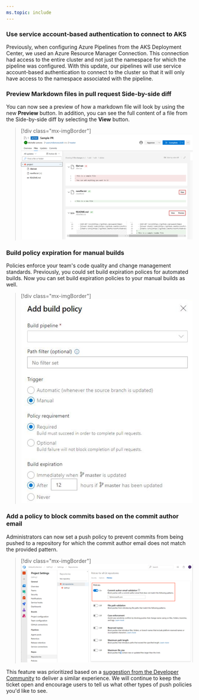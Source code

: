 ```yaml
---
ms.topic: include
---
```


### Use service account-based authentication to connect to AKS

Previously, when configuring Azure Pipelines from the AKS Deployment Center, we used an Azure Resource Manager Connection. This connection had access to the entire cluster and not just the namespace for which the pipeline was configured. With this update, our pipelines will use service account-based authentication to connect to the cluster so that it will only have access to the namespace associated with the pipeline.

### Preview Markdown files in pull request Side-by-side diff 

You can now see a preview of how a markdown file will look by using the new **Preview** button. In addition, you can see the full content of a file from the Side-by-side diff by selecting the **View** button. 

> [!div class="mx-imgBorder"]
> ![Preview Markdown files in pull request Side-by-side diff.](../../media/158_10.png)

### Build policy expiration for manual builds

Policies enforce your team's code quality and change management standards. Previously, you could set build expiration polices for automated builds. Now you can set build expiration policies to your manual builds as well. 

> [!div class="mx-imgBorder"]
> ![Build policy expiration for manual builds.](../../media/158_19.png)

### Add a policy to block commits based on the commit author email

Administrators can now set a push policy to prevent commits from being pushed to a repository for which the commit author email does not match the provided pattern.

> [!div class="mx-imgBorder"]
> ![Add a policy to block commits based on the commit author email.](../../media/158_20.png)

This feature was prioritized based on a [suggestion from the Developer Community](https://developercommunity.visualstudio.com/content/idea/365841/add-git-pre-receive-hooks.html) to deliver a similar experience. We will continue to keep the ticket open and encourage users to tell us what other types of push policies you'd like to see. 